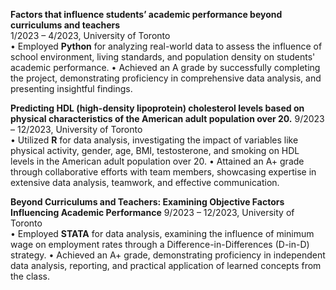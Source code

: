 **Factors that influence students’ academic performance beyond curriculums and teachers**         
1/2023 – 4/2023, University of Toronto         
•	Employed **Python** for analyzing real-world data to assess the influence of school environment, living standards, and population density on students' academic performance.
•	Achieved an A grade by successfully completing the project, demonstrating proficiency in comprehensive data analysis, and presenting insightful findings.

**Predicting HDL (high-density lipoprotein) cholesterol levels based on physical characteristics of the American adult population over 20.**
9/2023 – 12/2023, University of Toronto         
•	Utilized **R** for data analysis, investigating the impact of variables like physical activity, gender, age, BMI, testosterone, and smoking on HDL levels in the American adult population over 20.
•	Attained an A+ grade through collaborative efforts with team members, showcasing expertise in extensive data analysis, teamwork, and effective communication.

**Beyond Curriculums and Teachers: Examining Objective Factors Influencing Academic Performance**
9/2023 – 12/2023, University of Toronto         
•	Employed **STATA** for data analysis, examining the influence of minimum wage on employment rates through a Difference-in-Differences (D-in-D) strategy.
•	Achieved an A+ grade, demonstrating proficiency in independent data analysis, reporting, and practical application of learned concepts from the class.
